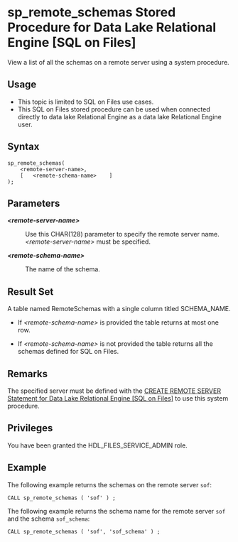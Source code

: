 <!-- loioe9fdd659ccd646848bdf02d401046679 -->

# sp\_remote\_schemas Stored Procedure for Data Lake Relational Engine \[SQL on Files\]

View a list of all the schemas on a remote server using a system procedure.



<a name="loioe9fdd659ccd646848bdf02d401046679__section_fry_b3b_nqb"/>

## Usage

-   This topic is limited to SQL on Files use cases.
-   This SQL on Files stored procedure can be used when connected directly to data lake Relational Engine as a data lake Relational Engine user.



<a name="loioe9fdd659ccd646848bdf02d401046679__SPRS_syntax"/>

## Syntax

```
sp_remote_schemas(
	<remote-server-name>, 
	[	<remote-schema-name>	]
);
```



<a name="loioe9fdd659ccd646848bdf02d401046679__SPRS_parameters"/>

## Parameters


<dl>
<dt><b>

*<remote-server-name\>* 

</b></dt>
<dd>

Use this CHAR\(128\) parameter to specify the remote server name. *<remote-server-name\>* must be specified.



</dd><dt><b>

*<remote-schema-name\>*

</b></dt>
<dd>

The name of the schema.



</dd>
</dl>



<a name="loioe9fdd659ccd646848bdf02d401046679__SPRS_results"/>

## Result Set

A table named RemoteSchemas with a single column titled SCHEMA\_NAME.

-   If *<remote-schema-name\>* is provided the table returns at most one row.

-   If *<remote-schema-name\>* is not provided the table returns all the schemas defined for SQL on Files.




<a name="loioe9fdd659ccd646848bdf02d401046679__SPRS_remarks"/>

## Remarks

The specified server must be defined with the [CREATE REMOTE SERVER Statement for Data Lake Relational Engine \[SQL on Files\]](create-remote-server-statement-for-data-lake-relational-engine-sql-on-files-d9c56ec.md) to use this system procedure.



<a name="loioe9fdd659ccd646848bdf02d401046679__section_w4c_gt2_j4b"/>

## Privileges

You have been granted the HDL\_FILES\_SERVICE\_ADMIN role.



## Example

The following example returns the schemas on the remote server `sof`:

```
CALL sp_remote_schemas ( 'sof' ) ;
```

The following example returns the schema name for the remote server `sof` and the schema `sof_schema`:

```
CALL sp_remote_schemas ( 'sof', 'sof_schema' ) ;
```


